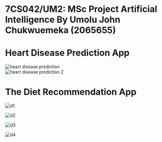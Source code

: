 # 7CS042/UM2: MSc Project Artificial Intelligence By Umolu John Chukwuemeka (2065655) <br>
# Heart Disease Prediction App
![heart disease prediction](https://user-images.githubusercontent.com/106328663/225674068-eabfcb97-48fa-4443-a9c6-5b81bef73864.png) <br>
![heart disease prediction 2](https://user-images.githubusercontent.com/106328663/225674803-56958c9e-9a72-4f16-942f-6d07715bb11d.png) <br>

# The Diet Recommendation App <br>
![d1](https://user-images.githubusercontent.com/106328663/235749551-e40881ef-e8b6-4627-974b-ce49ea7e912d.png) <br>

![d2](https://user-images.githubusercontent.com/106328663/235749637-7df4e8a5-e701-45a4-92ce-85b12f5b8067.png) <br>

![d3](https://user-images.githubusercontent.com/106328663/235749776-e78367fe-1c4f-44d7-a116-7140e5be820a.png) <br>

![d4](https://user-images.githubusercontent.com/106328663/235749838-c5fa214b-a4f3-4a5f-91f8-b742737cd901.png) <br>


